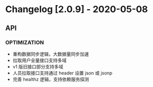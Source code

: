 <!-- generated by script, do not modify it manually -->
# Changelog [2.0.9] - 2020-05-08 

## API

### OPTIMIZATION

- 重构数据同步逻辑，大数据量同步加速
- 拉取用户全量接口支持多域
- v1 版旧接口部分支持多域
- 人员拉取接口支持通过 header 设置 json 或 jsonp
- 完善 healthz 逻辑，支持依赖服务探测

